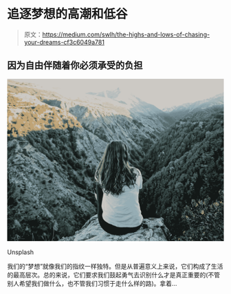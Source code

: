 # 追逐梦想的高潮和低谷

> 原文：<https://medium.com/swlh/the-highs-and-lows-of-chasing-your-dreams-cf3c6049a781>

## 因为自由伴随着你必须承受的负担

![](img/9eaade82457666bf0f6c8b03884d7c3d.png)

Unsplash

我们的“梦想”就像我们的指纹一样独特。但是从普遍意义上来说，它们构成了生活的最高层次。总的来说，它们要求我们鼓起勇气去识别什么才是真正重要的(不管别人希望我们做什么，也不管我们习惯于走什么样的路)。拿着…